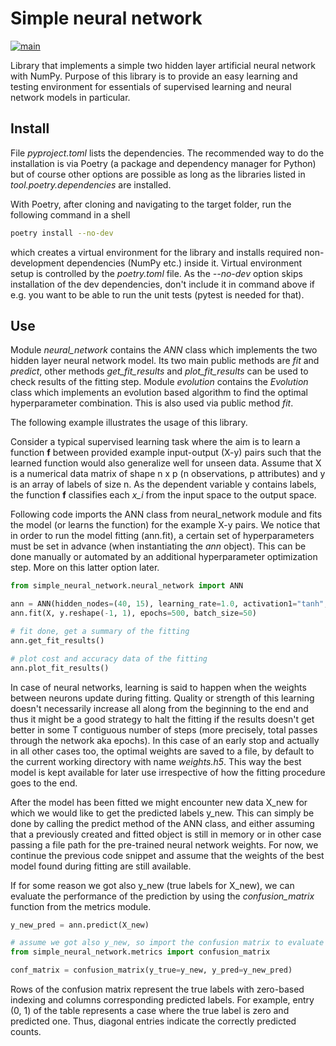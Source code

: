 # Simple neural network #

[![main](https://github.com/elmomoilanen/Simple-neural-network/actions/workflows/main.yml/badge.svg)](https://github.com/elmomoilanen/Simple-neural-network/actions/workflows/main.yml)

Library that implements a simple two hidden layer artificial neural network with NumPy. Purpose of this library is to provide an easy learning and testing environment for essentials of supervised learning and neural network models in particular. 

## Install ## 

File *pyproject.toml* lists the dependencies. The recommended way to do the installation is via Poetry (a package and dependency manager for Python) but of course other options are possible as long as the libraries listed in *tool.poetry.dependencies* are installed.

With Poetry, after cloning and navigating to the target folder, run the following command in a shell

```bash
poetry install --no-dev
```

which creates a virtual environment for the library and installs required non-development dependencies (NumPy etc.) inside it. Virtual environment setup is controlled by the *poetry.toml* file. As the *--no-dev* option skips installation of the dev dependencies, don't include it in command above if e.g. you want to be able to run the unit tests (pytest is needed for that).

## Use ##

Module *neural_network* contains the *ANN* class which implements the two hidden layer neural network model. Its two main public methods are *fit* and *predict*, other methods *get_fit_results* and *plot_fit_results* can be used to check results of the fitting step. Module *evolution* contains the *Evolution* class which implements an evolution based algorithm to find the optimal hyperparameter combination. This is also used via public method *fit*.

The following example illustrates the usage of this library.

Consider a typical supervised learning task where the aim is to learn a function **f** between provided example input-output (X-y) pairs such that the learned function would also generalize well for unseen data. Assume that X is a numerical data matrix of shape n x p (n observations, p attributes) and y is an array of labels of size n. As the dependent variable y contains labels, the function **f** classifies each *x_i* from the input space to the output space.

Following code imports the ANN class from neural_network module and fits the model (or learns the function) for the example X-y pairs. We notice that in order to run the model fitting (ann.fit), a certain set of hyperparameters must be set in advance (when instantiating the *ann* object). This can be done manually or automated by an additional hyperparameter optimization step. More on this latter option later.

```python
from simple_neural_network.neural_network import ANN

ann = ANN(hidden_nodes=(40, 15), learning_rate=1.0, activation1="tanh", early_stop_threshold=50)
ann.fit(X, y.reshape(-1, 1), epochs=500, batch_size=50)

# fit done, get a summary of the fitting
ann.get_fit_results()

# plot cost and accuracy data of the fitting
ann.plot_fit_results()
```

In case of neural networks, learning is said to happen when the weights between neurons update during fitting. Quality or strength of this learning doesn't necessarily increase all along from the beginning to the end and thus it might be a good strategy to halt the fitting if the results doesn't get better in some T contiguous number of steps (more precisely, total passes through the network aka epochs). In this case of an early stop and actually in all other cases too, the optimal weights are saved to a file, by default to the current working directory with name *weights.h5*. This way the best model is kept available for later use irrespective of how the fitting procedure goes to the end.

After the model has been fitted we might encounter new data X_new for which we would like to get the predicted labels y_new. This can simply be done by calling the predict method of the ANN class, and either assuming that a previously created and fitted object is still in memory or in other case passing a file path for the pre-trained neural network weights. For now, we continue the previous code snippet and assume that the weights of the best model found during fitting are still available.

If for some reason we got also y_new (true labels for X_new), we can evaluate the performance of the prediction by using the *confusion_matrix* function from the metrics module.

```python
y_new_pred = ann.predict(X_new)

# assume we got also y_new, so import the confusion matrix to evaluate prediction performance
from simple_neural_network.metrics import confusion_matrix

conf_matrix = confusion_matrix(y_true=y_new, y_pred=y_new_pred)
```

Rows of the confusion matrix represent the true labels with zero-based indexing and columns corresponding predicted labels. For example, entry (0, 1) of the table represents a case where the true label is zero and predicted one. Thus, diagonal entries indicate the correctly predicted counts.
